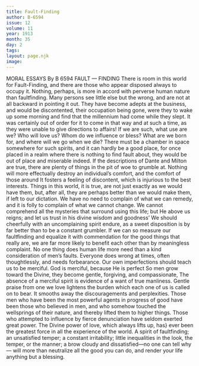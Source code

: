```yaml
---
title: Fault-Finding
author: B-6594
issue: 12
volume: 11
year: 1913
month: 35
day: 2
tags:
layout: page.njk
image:
---
```

MORAL ESSAYS    By B 6594    FAULT — FINDING    There is room in this world for Fault-Finding, and there are those who appear disposed always to occupy it. Nothing, perhaps, is more in accord with perverse human nature than faultfinding. Many persons see little else but the wrong, and are not at all backward in pointing it out. They have become adepts at the business, and would be discontented, their occupation being gone, were they to wake up some morning and find that the millennium had come while they slept. It was certainly out of order for it to come in that way and at such a time, as they were unable to give directions to affairs! If we are such, what use are we? Who will love us? Whom do we influence or bless? What are we born for, and where will we go when we die? There must be a chamber in space somewhere for such spirits, and it can hardly be a good place, for once placed in a realm where there is nothing to find fault about, they would be out of place and miserable indeed. If the descriptions of Dante and Milton are true, there are plenty of things in the pit of woe to grumble at. Nothing will more effectually destroy an individual’s comfort, and the comfort of those around It fosters a feeling of discontent, which is injurious to the best interests. Things in this world, it is true, are not just exactly as we would have them, but, after all, they are perhaps better than we would make them, if left to our dictation. We have no need to complain of what we can remedy, and it is folly to complain of what we cannot change. We cannot comprehend all the mysteries that surround using this life; but He above us reigns; and let us trust in his divine wisdom and goodness’ We should cheerfully with an uncomplaining spirit endure, as a sweet disposition is by far better than to be a constant grumbler. If we can so measure our faultfinding and equalize it with commendation for the good things that really are, we are far more likely to benefit each other than by meaningless complaint. No one thing does human life more need than a kind consideration of men’s faults. Everyone does wrong at times, often thoughtlessly, and needs forbearance. Our own imperfections should teach us to be merciful. God is merciful, because He is perfect So men grow toward the Divine, they become gentle, forgiving, and compassionate, The absence of a merciful spirit is evidence of a want of true manliness. Gentle praise from one we love lightens the burden which each one of us is called on to bear. It smooths away the discouragements and perplexities. Those men who have been the most powerful agents in progress of good have been those who believed in men, and who somehow touched the wellsprings of their nature, and thereby lifted them to higher things. Those who attempted to influence by fierce denunciation have seldom exerted great power. The Divine power of love, which always lifts up, has} ever been the greatest force in all the experience of the world. A spirit of faultfinding; an unsatisfied temper; a constant irritability; little inequalities in the look, the temper, or the manner; a brow cloudy and dissatisfied—no one can tell why— will more than neutralize all the good you can do, and render your life anything but a blessing. 





